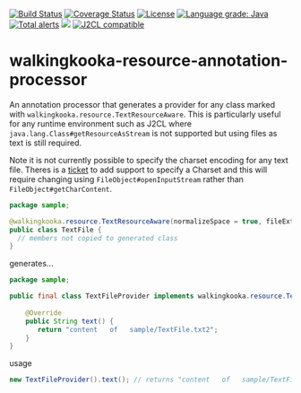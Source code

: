 [![Build Status](https://github.com/mP1/walkingkooka-resource-annotation-processor/actions/workflows/build.yaml/badge.svg)](https://github.com/mP1/walkingkooka-resource-annotation-processor/actions/workflows/build.yaml/badge.svg)
[![Coverage Status](https://coveralls.io/repos/github/mP1/walkingkooka-resource-annotation-processor/badge.svg?branch=master)](https://coveralls.io/github/mP1/walkingkooka-resource-annotation-processor?branch=master)
[![License](https://img.shields.io/badge/License-Apache%202.0-blue.svg)](https://opensource.org/licenses/Apache-2.0)
[![Language grade: Java](https://img.shields.io/lgtm/grade/java/g/mP1/walkingkooka-resource-annotation-processor.svg?logo=lgtm&logoWidth=18)](https://lgtm.com/projects/g/mP1/walkingkooka-resource-annotation-processor/context:java)
[![Total alerts](https://img.shields.io/lgtm/alerts/g/mP1/walkingkooka-resource-annotation-processor.svg?logo=lgtm&logoWidth=18)](https://lgtm.com/projects/g/mP1/walkingkooka-resource-annotation-processor/alerts/)
![](https://tokei.rs/b1/github/mP1/walkingkooka-resource-annotation-processor)
[![J2CL compatible](https://img.shields.io/badge/J2CL-compatible-brightgreen.svg)](https://github.com/mP1/j2cl-central)



# walkingkooka-resource-annotation-processor

An annotation processor that generates a provider for any class marked with `walkingkooka.resource.TextResourceAware`. 
This is particularly useful for any runtime environment such as J2CL where `java.lang.Class#getResourceAsStream` is not 
supported but using files as text is still required.

Note it is not currently possible to specify the charset encoding for any text file. Theres is a 
[ticket](https://github.com/mP1/walkingkooka-resource-annotation-processor/issues/21) to add support to specify a Charset
and this will require changing using `FileObject#openInputStream` rather than `FileObject#getCharContent`.



```java
package sample;

@walkingkooka.resource.TextResourceAware(normalizeSpace = true, fileExtension = ".txt2")
public class TextFile {
  // members not copied to generated class
}
```

generates...

```java
package sample;

public final class TextFileProvider implements walkingkooka.resource.TextResource {
    
    @Override
    public String text() {
       return "content   of   sample/TextFile.txt2";
    }
}
```

usage

```java
new TextFileProvider().text(); // returns "content   of   sample/TextFile.txt2"
```




